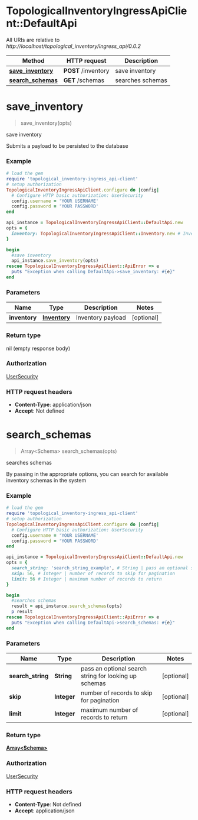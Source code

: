 # TopologicalInventoryIngressApiClient::DefaultApi

All URIs are relative to *http://localhost/topological_inventory/ingress_api/0.0.2*

Method | HTTP request | Description
------------- | ------------- | -------------
[**save_inventory**](DefaultApi.md#save_inventory) | **POST** /inventory | save inventory
[**search_schemas**](DefaultApi.md#search_schemas) | **GET** /schemas | searches schemas


# **save_inventory**
> save_inventory(opts)

save inventory

Submits a payload to be persisted to the database

### Example
```ruby
# load the gem
require 'topological_inventory-ingress_api-client'
# setup authorization
TopologicalInventoryIngressApiClient.configure do |config|
  # Configure HTTP basic authorization: UserSecurity
  config.username = 'YOUR USERNAME'
  config.password = 'YOUR PASSWORD'
end

api_instance = TopologicalInventoryIngressApiClient::DefaultApi.new
opts = {
  inventory: TopologicalInventoryIngressApiClient::Inventory.new # Inventory | Inventory payload
}

begin
  #save inventory
  api_instance.save_inventory(opts)
rescue TopologicalInventoryIngressApiClient::ApiError => e
  puts "Exception when calling DefaultApi->save_inventory: #{e}"
end
```

### Parameters

Name | Type | Description  | Notes
------------- | ------------- | ------------- | -------------
 **inventory** | [**Inventory**](Inventory.md)| Inventory payload | [optional] 

### Return type

nil (empty response body)

### Authorization

[UserSecurity](../README.md#UserSecurity)

### HTTP request headers

 - **Content-Type**: application/json
 - **Accept**: Not defined



# **search_schemas**
> Array&lt;Schema&gt; search_schemas(opts)

searches schemas

By passing in the appropriate options, you can search for available inventory schemas in the system 

### Example
```ruby
# load the gem
require 'topological_inventory-ingress_api-client'
# setup authorization
TopologicalInventoryIngressApiClient.configure do |config|
  # Configure HTTP basic authorization: UserSecurity
  config.username = 'YOUR USERNAME'
  config.password = 'YOUR PASSWORD'
end

api_instance = TopologicalInventoryIngressApiClient::DefaultApi.new
opts = {
  search_string: 'search_string_example', # String | pass an optional search string for looking up schemas
  skip: 56, # Integer | number of records to skip for pagination
  limit: 56 # Integer | maximum number of records to return
}

begin
  #searches schemas
  result = api_instance.search_schemas(opts)
  p result
rescue TopologicalInventoryIngressApiClient::ApiError => e
  puts "Exception when calling DefaultApi->search_schemas: #{e}"
end
```

### Parameters

Name | Type | Description  | Notes
------------- | ------------- | ------------- | -------------
 **search_string** | **String**| pass an optional search string for looking up schemas | [optional] 
 **skip** | **Integer**| number of records to skip for pagination | [optional] 
 **limit** | **Integer**| maximum number of records to return | [optional] 

### Return type

[**Array&lt;Schema&gt;**](Schema.md)

### Authorization

[UserSecurity](../README.md#UserSecurity)

### HTTP request headers

 - **Content-Type**: Not defined
 - **Accept**: application/json



